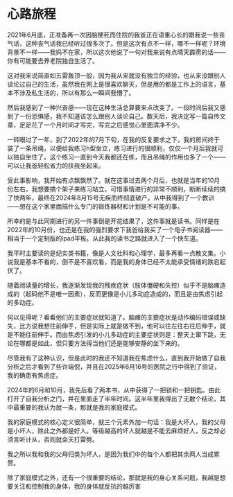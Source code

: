 # 心路旅程

2021年6月底，正准备再一次因脑梗死而住院的我爸正在语重心长的跟我说一些丧气话，这种丧气话我已经听过很多次了。但是这次有点不一样，哪不一样呢？环境背景不一样——我妈不在家，所以这次他说了一句对我来说有点晴天霹雳的话——你有可能要去养老院独自生活了。

这对我来说简直如五雷轰顶一般，因为我从来就没有独立的经验，也从来没跟别人谈论过自己的生活，虽然我在网上是很喜欢聊天，但是用的都是工作上的语言，基本不涉及私生活的，所以有那么一瞬间我懵了。

然后我感到了一种兴奋感——现在这种生活总算要来点改变了。一段时间后我又感到了一份恐惧感，我不知道该怎么跟别人谈论自己。数天后，我决定写一篇自传文章，足足花了一个月时间才写完，写完之后感觉心里面清净不少。

一转眼过了一年，到了2022年的7月下旬，在我的反复要求之下，我的房间终于装了一条吊绳，以便给我练习h型坐立，练习进行的很顺利，仅仅一个月后我就可以独自坐住了。这个练习一直到今天我都还在练，而且吊绳的作用也多了一个——可以让我爸轻松省力的扶我坐起来。

受此事影响，我开始有点飘飘然了。就在这事过去两个月后，也就是当年的10月份左右，我想要搞个架子来练习站立，可惜事情进行的非常不顺利，断断续续的搞了快两年，最终在2024年8月15号无疾而终彻底破产。从中我得到了一个教训——想在这个家里面搞什么专门的锻炼器材和计划是不可能的事。

所幸的是与此同期进行的另一件事倒是开花结果了，这件事就是读书。同样是在2022年的10月份，也还是在我的强烈要求下我爸给我买了一个电子书阅读器——相当于一个定制版的ipad平板。从此我的读书之路就进入了一个快车道。

我平时主要读的是纪实类书籍，像是人文社科和心理学，最多再看一点散文集。小说我是基本不看的，倒不是不喜欢看，而是我的身体已经不太能承受情绪的跌宕起伏了。

随着阅读量的增长，我逐渐发现我的残疾症状（肢体僵硬和失控）似乎不是脑瘫造成的（起码他不是唯一因素），反而更像是小儿多动症造成的，而且是由焦虑引起的多动症。

何以见得呢？看看他们的主要症状就知道了。脑瘫的主要症状是动作编码错误或缺失，比方说我想往前伸手，但是实际上就是做不到，他可以往左往右往后伸手，就是不能往前伸手。而由焦虑引发的小儿多动症的主要症状则是：整天上窜下跳，无论在哪都是如此，但只要方法得当他们还是能够安静的坐下来的。

尽管我有了这种认识，但是此时的我还不知道我在焦虑什么，直到我开始做了自我分析之后才看到了些许端倪，并且在2025年6月16号的医院之行中得到了验证，我的确患有焦虑症。

2024年的6月和10月，我先后看了两本书，从中获得了一把锁和一把钥匙。由此打开了自我分析之门，并在里面走了半年时间。这半年里我得出了无数个结论，其中最重要的我认为就一条，那就是我的家庭模式。

我的家庭模式的核心定义很简单，就三个元素外加一句话：我是大坏人，我的父母是小坏人，除此之外都是好人。等级越高的坏人就越是不能去麻烦好人，反之却必须言听计从，否则就会天打雷劈。

我之所以我和我的父母归类为坏人，是因为我们中的每个人都把其余两人当成累赘。

除了家庭模式之外，还有一个很重要的结论，那就是我的身心关系问题，我越是想要关注和控制我的身体，我的身体就反抗的越厉害
